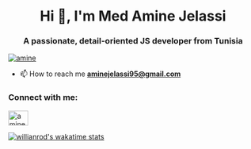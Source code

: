 <h1 align="center">Hi 👋, I'm Med Amine Jelassi</h1>
<h3 align="center">A passionate, detail-oriented JS developer from Tunisia</h3>

<p align="left"> <a href="https://github.com/ryo-ma/github-profile-trophy"><img src="https://github-profile-trophy.vercel.app/?username=aminejelass" alt="amine" /></a> </p>


- 📫 How to reach me **aminejelassi95@gmail.com**

<h3 align="left">Connect with me:</h3>
<p align="left">
<a href="https://linkedin.com/in/amine-jelassi" target="blank"><img align="center" src="https://raw.githubusercontent.com/rahuldkjain/github-profile-readme-generator/master/src/images/icons/Social/linked-in-alt.svg" alt="amine jelassi" height="30" width="40" /></a>

</p>

[![willianrod's wakatime stats](https://github-readme-stats.vercel.app/api/wakatime?username=aminejelass)](https://github.com/aminejelass/aminejelass/edit/main/README.md)

